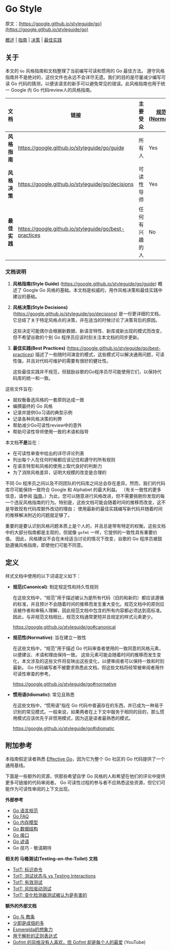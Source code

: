# Go Style

原文：[https://google.github.io/styleguide/go](https://google.github.io/styleguide/go)

[概述](https://google.github.io/styleguide/go/index) | [指南](https://google.github.io/styleguide/go/guide) | [决策](https://google.github.io/styleguide/go/decisions) | [最佳实践](https://google.github.io/styleguide/go/best-practices)

## 关于

本文的 `Go` 风格指南和文档整理了当前编写可读和惯用的 Go 最佳方法。 遵守风格指南并不是绝对的，这份文件也永远不会详尽无遗。我们的目的是尽量减少编写可读 Go 代码的猜测，以便该语言的新手可以避免常见的错误。此风格指南也用于统一 Google 内 Go 代码review人的风格指南。

| 文档            | 链接                                                  | 主要受众    | [规范性(Normative)](https://google.github.io/styleguide/go/index#normative) | [规范(Canonical)](https://google.github.io/styleguide/go/index#canonical) |
| ------------------- | ----------------------------------------------------- | ------------------- | ------------------------------------------------------------ | ------------------------------------------------------------ |
| **风格指南**     | https://google.github.io/styleguide/go/guide          | 所有人            | Yes                                                          | Yes                                                          |
| **风格决策** | https://google.github.io/styleguide/go/decisions      | 可读性导师 | Yes                                                          | No                                                           |
| **最佳实践**  | https://google.github.io/styleguide/go/best-practices | 任何有兴趣的人   | No                                                           | No                                                           |



### 文档说明

1. **风格指南(Style Guide)** (https://google.github.io/styleguide/go/guide) 概述了 Google Go 风格的基础。本文档是权威的，用作风格决策和最佳实践中建议的基础。

2. **风格决策(Style Decisions)** (https://google.github.io/styleguide/go/decisions) 是一份更详细的文档，它总结了关于特定风格点的决策，并在适当的时候讨论了决策背后的原因。

   这些决定可能偶尔会根据新数据、新语言特性、新库或新出现的模式而改变，但不希望谷歌的个别 Go 程序员应该时刻关注本文档的同步更新。

3. **最佳实践(Best Practices)** (https://google.github.io/styleguide/go/best-practices) 描述了一些随时间演变的模式，这些模式可以解决通用问题，可读性强，并且对代码可维护的需要有很好的健壮性。

   这些最佳实践并不规范，但鼓励谷歌的Go程序员尽可能使用它们，以保持代码库的统一和一致。

这些文件旨在:

- 就权衡备选风格的一套原则达成一致
- 编撰最终的 Go 风格
- 记录并提供Go习语的典型示例
- 记录各种风格决策的利弊
- 帮助减少Go可读性review中的意外
- 帮助可读性导师使用一致的术语和指导

本文档**不是**旨在：

- 在可读性审查中给出的详尽评论列表
- 列出每个人在任何时候都应该记住和遵守的所有规则
- 在语言特型和风格的使用上取代良好的判断力
- 为了消除风格差异，证明大规模的改变是合理的

不同 Go 程序员之间以及不同团队的代码库之间总会存在差异。然而，我们的代码库尽可能保持一致符合 Google 和 Alphabet 的最大利益。 （有关一致性的更多信息，请参阅 [指南](https://google.github.io/styleguide/go/guide#consistency)。）为此，您可以随意进行风格改进，但不需要挑剔你发现的每一个违反风格指南的行为。特别是，这些文档可能会随着时间的推移而改变，这不是导致现有代码库额外改动的理由； 使用最新的最佳实践编写新代码并随着时间的推移解决附近的问题就足够了。

重要的是要认识到风格问题本质上是个人的，并且总是带有特定的权衡。这些文档中的大部分指南都是主观的，但就像 `gofmt` 一样，它提供的一致性具有重要价值。 因此，风格建议不会在未经适当讨论的情况下改变，谷歌的 Go 程序员被鼓励遵循风格指南，即使他们可能不同意。

## 定义

样式文档中使用的以下词语定义如下：

- **规范(Canonical)**: 制定规定性和持久性规则

  在这些文档中，“规范”用于描述被认为是所有代码（旧的和新的）都应该遵循的标准，并且预计不会随着时间的推移而发生重大变化。规范文档中的原则应该被作者和审稿人理解，因此规范文档中包含的所有内容都必须达到高标准。 因此，与非规范文档相比，规范文档通常更短并且规定的样式元素更少。

  https://google.github.io/styleguide/go#canonical

- **规范性(Normative)**: 旨在建立一致性

  在这些文档中，“规范”用于描述 Go 代码审查者使用的一致同意的风格元素，以便建议、术语和理由保持一致。 这些元素可能会随着时间的推移而发生变化，本文涉及的这些文件将反映出这些变化，以便审阅者可以保持一致和时刻最新。 Go 代码编写者不被要求熟悉此文档，但这些文档将经常被审阅者用作可读性审查的参考。

  https://google.github.io/styleguide/go#normative

- **惯用语(Idiomatic)**: 常见且熟悉

  在这些文档中，“惯用语”指在 Go 代码中普遍存在的东西，并已成为一种易于识别的常见模式。一般来说，如果两者在上下文中服务于相同的目的，那么惯用模式应该优先于非惯用模式，因为这是读者最熟悉的模式。

  https://google.github.io/styleguide/go#idiomatic

## 附加参考

本指南假定读者熟悉 [Effective Go](https://go.dev/doc/effective_go)，因为它为整个 Go 社区的 Go 代码提供了一个通用基线。

下面是一些额外的资源，供那些希望自学 Go 风格的人和希望在他们的评论中提供更多可链接的代码审阅者。 Go 可读性过程的参与者不应熟悉这些资源，但它们可能作为可读性审阅的上下文出现。

**外部参考**

- [Go 语言规范](https://go.dev/ref/spec)
- [Go FAQ](https://go.dev/doc/faq)
- [Go 内存模型](https://go.dev/ref/mem)
- [Go 数据结构](https://research.swtch.com/godata)
- [Go 接口](https://research.swtch.com/interfaces)
- [Go 谚语](https://go-proverbs.github.io/)
- Go 技巧 - 敬请期待

**相关的 马桶测试(Testing-on-the-Toilet) 文档**

- [TotT: 标识命令](https://testing.googleblog.com/2017/10/code-health-identifiernamingpostforworl.html)
- [TotT: 测试状态与 vs Testing Interactions](https://testing.googleblog.com/2013/03/testing-on-toilet-testing-state-vs.html)
- [TotT: 有效测试](https://testing.googleblog.com/2014/05/testing-on-toilet-effective-testing.html)
- [TotT: 风险驱动测试](https://testing.googleblog.com/2014/05/testing-on-toilet-risk-driven-testing.html)
- [TotT: 变化检测器测试被认为是有害的](https://testing.googleblog.com/2015/01/testing-on-toilet-change-detector-tests.html)

**额外的外部文档**

- [Go 与 教条](https://research.swtch.com/dogma)
- [少即是成倍的多](https://commandcenter.blogspot.com/2012/06/less-is-exponentially-more.html)
- [Esmerelda的想象力](https://commandcenter.blogspot.com/2011/12/esmereldas-imagination.html)
- [用于解析的正则表达式](https://commandcenter.blogspot.com/2011/08/regular-expressions-in-lexing-and.html)
- [Gofmt 的风格没有人喜欢，但 Gofmt 却是每个人的最爱](https://www.youtube.com/watch?v=PAAkCSZUG1c&t=8m43s) (YouTube)